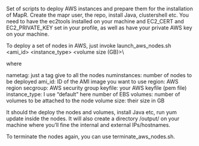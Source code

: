 Set of scripts to deploy AWS instances and prepare them for the installation of MapR.
Create the mapr user, the repo, install Java, clustershell etc.
You need to have the ec2tools installed on your machine and EC2_CERT and EC2_PRIVATE_KEY set in your profile, as well as have your private AWS key on your machine.

To deploy a set of nodes in AWS, just invoke launch_aws_nodes.sh <nametag> <numinstances> <ami_id> <region> <zone> <secgroup> <keyfile> <instance_type> <number of EBS volumes> <volume size (GB)>\

where

nametag: just a tag give to all the nodes
numinstances: number of nodes to be deployed
ami_id: ID of the AMI image you want to use
region: AWS region
secgroup: AWS security group
keyfile: your AWS keyfile (pem file)
instance_type: I use “default” here
number of EBS volumes: number of volumes to be attached to the node
volume size: their size in GB

It should the deploy the nodes and volumes, install Java etc, run yum update inside the nodes. It will also create a directory /output/<nametag> on your machine where you’ll fine the internal and external IPs/hostnames.

To terminate the nodes again, you can use terminate_aws_nodes.sh.
